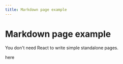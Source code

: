 ```yaml
---
title: Markdown page example
---
```


# Markdown page example

You don't need React to write simple standalone pages.

here

